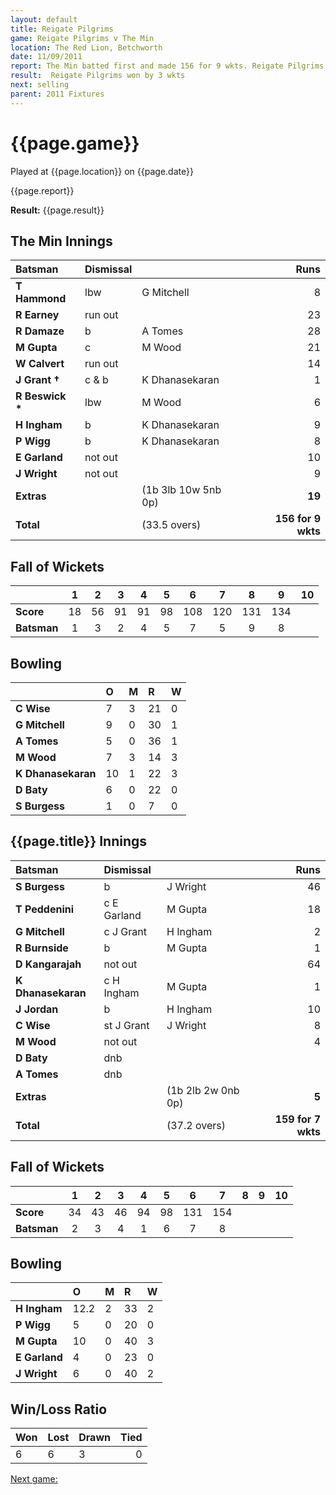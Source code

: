 ```yaml
---
layout: default
title: Reigate Pilgrims
game: Reigate Pilgrims v The Min
location: The Red Lion, Betchworth
date: 11/09/2011
report: The Min batted first and made 156 for 9 wkts. Reigate Pilgrims replied with 159 for 7 wkts
result:  Reigate Pilgrims won by 3 wkts
next: selling
parent: 2011 Fixtures
---
```


# {{page.game}}

Played at {{page.location}} on {{page.date}}

{{page.report}}

**Result:** {{page.result}}

## The Min Innings

| Batsman | Dismissal |  | Runs |
|:---|:---|---|---:|
| **T Hammond** | lbw | G Mitchell | 8 |
| **R Earney** | run out |  | 23 |
| **R Damaze** | b | A Tomes | 28 |
| **M Gupta** | c | M Wood | 21 |
| **W Calvert** | run out |  | 14 |
| **J Grant &#8224;** | c & b | K Dhanasekaran | 1 |
| **R Beswick &#42;** | lbw | M Wood | 6 |
| **H Ingham** | b | K Dhanasekaran | 9 |
| **P Wigg** | b | K Dhanasekaran | 8 |
| **E Garland** | not out |  | 10 |
| **J Wright** | not out |  | 9 |
| **Extras** | | (1b 3lb 10w 5nb 0p) | **19** |
| **Total** | | (33.5 overs) | ****156 for 9 wkts**** |

## Fall of Wickets

| | 1 | 2 | 3 | 4 | 5 | 6 | 7 | 8 | 9 | 10 |
|---|:---:|:---:|:---:|:---:|:---:|:---:|:---:|:---:|:---:|:---:|
| **Score** | 18 | 56 | 91 | 91 | 98 | 108 | 120 | 131 | 134 |  |
| **Batsman** | 1 | 3 | 2 | 4 | 5 | 7 | 5 | 9 | 8 |  |

## Bowling

| | O | M | R | W |
|---|:---|:---|:---|:---|
| **C Wise** | 7 | 3 | 21 | 0 |
| **G Mitchell** | 9 | 0 | 30 | 1 |
| **A Tomes** | 5 | 0 | 36 | 1 |
| **M Wood** | 7 | 3 | 14 | 3 |
| **K Dhanasekaran** | 10 | 1 | 22 | 3 |
| **D Baty** | 6 | 0 | 22 | 0 |
| **S Burgess** | 1 | 0 | 7 | 0 |

## {{page.title}} Innings

| Batsman | Dismissal |  | Runs |
|:---|:---|---|---:|
| **S Burgess** | b | J Wright | 46 |
| **T Peddenini** | c E Garland | M Gupta | 18 |
| **G Mitchell** | c J Grant | H Ingham | 2 |
| **R Burnside** | b | M Gupta | 1 |
| **D Kangarajah** | not out |  | 64 |
| **K Dhanasekaran** | c H Ingham | M Gupta | 1 |
| **J Jordan** | b | H Ingham | 10 |
| **C Wise** | st J Grant | J Wright | 8 |
| **M Wood** | not out |  | 4 |
| **D Baty** | dnb |  |  |
| **A Tomes** | dnb |  |  |
| **Extras** | | (1b 2lb 2w 0nb 0p) | **5** |
| **Total** | | (37.2 overs) | ****159 for 7 wkts**** |

## Fall of Wickets

| | 1 | 2 | 3 | 4 | 5 | 6 | 7 | 8 | 9 | 10 |
|---|:---:|:---:|:---:|:---:|:---:|:---:|:---:|:---:|:---:|:---:|
| **Score** | 34 | 43 | 46 | 94 | 98 | 131 | 154 |  |  |  |
| **Batsman** | 2 | 3 | 4 | 1 | 6 | 7 | 8 |  |  |  |

## Bowling

| | O | M | R | W |
|---|:---|:---|:---|:---|
| **H Ingham** | 12.2 | 2 | 33 | 2 |
| **P Wigg** | 5 | 0 | 20 | 0 |
| **M Gupta** | 10 | 0 | 40 | 3 |
| **E Garland** | 4 | 0 | 23 | 0 |
| **J Wright** | 6 | 0 | 40 | 2 |

## Win/Loss Ratio

| Won | Lost | Drawn | Tied |
|:---|:---|:---|---:|
| 6 | 6 | 3 | 0 |

[Next game:]({{page.next}})